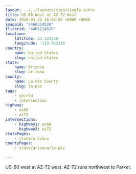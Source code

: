 ```yaml
---
layout: ../../layouts/sign/single.astro
title: US-60 West at AZ-72 West
date: 2010-03-22 16:58:50 +0000 +0000
imageid: "4466214520"
flickrid: "4466214520"
location:
    latitude: 33.723536
    longitude: -113.702316
country:
    name: United States
    slug: united-states
state:
    name: Arizona
    slug: arizona
county:
    name: La Paz County
    slug: la-paz
tags:
    - shield
    - intersection
highway:
    - us60
    - az72
intersections:
    - highway1: us60
      highway2: az72
statePages:
    - state/arizona
countyPages:
    - state/arizona/la-paz

---
```

US-60 west at AZ-72 west.  AZ-72 runs northwest to Parker.